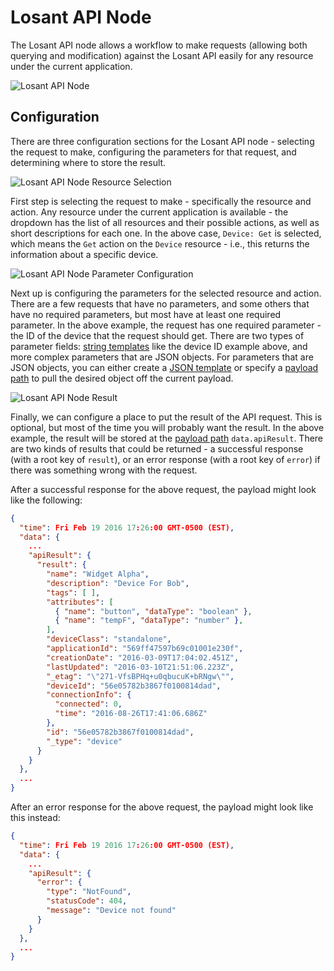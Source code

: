 # Losant API Node

The Losant API node allows a workflow to make requests (allowing both querying and modification) against the Losant API easily for any resource under the current application.  

![Losant API Node](/images/workflows/data/losant-api-node.png "Losant API Node")

## Configuration

There are three configuration sections for the Losant API node - selecting the request to make, configuring the parameters for that request, and determining where to store the result.

![Losant API Node Resource Selection](/images/workflows/data/losant-api-node-resource-selection.png "Losant API Node Resource Selection")

First step is selecting the request to make - specifically the resource and action.  Any resource under the current application is available - the dropdown has the list of all resources and their possible actions, as well as short descriptions for each one.  In the above case, `Device: Get` is selected, which means the `Get` action on the `Device` resource - i.e., this returns the information about a specific device.

![Losant API Node Parameter Configuration](/images/workflows/data/losant-api-node-parameter-configuration.png "Losant API Node Parameter Configuration")

Next up is configuring the parameters for the selected resource and action.  There are a few requests that have no parameters, and some others that have no required parameters, but most have at least one required parameter.  In the above example, the request has one required parameter - the ID of the device that the request should get.  There are two types of parameter fields: [string templates](/workflows/accessing-payload-data/#string-templates) like the device ID example above, and more complex parameters that are JSON objects.  For parameters that are JSON objects, you can either create a [JSON template](/workflows/accessing-payload-data/#json-templates) or specify a [payload path](/workflows/accessing-payload-data/#payload-paths) to pull the desired object off the current payload.

![Losant API Node Result](/images/workflows/data/losant-api-node-result.png "Losant API Node Result")

Finally, we can configure a place to put the result of the API request.  This is optional, but most of the time you will probably want the result.  In the above example, the result will be stored at the [payload path](/workflows/accessing-payload-data/#payload-paths) `data.apiResult`.  There are two kinds of results that could be returned - a successful response (with a root key of `result`), or an error response (with a root key of `error`) if there was something wrong with the request.

After a successful response for the above request, the payload might look like the following:

```JSON
{
  "time": Fri Feb 19 2016 17:26:00 GMT-0500 (EST),
  "data": {
    ...
    "apiResult": {
      "result": {
        "name": "Widget Alpha",
        "description": "Device For Bob",
        "tags": [ ],
        "attributes": [
          { "name": "button", "dataType": "boolean" },
          { "name": "tempF", "dataType": "number" },
        ],
        "deviceClass": "standalone",
        "applicationId": "569ff47597b69c01001e230f",
        "creationDate": "2016-03-09T17:04:02.451Z",
        "lastUpdated": "2016-03-10T21:51:06.223Z",
        "_etag": "\"271-VfsBPHq+u0qbucuK+bRNgw\"",
        "deviceId": "56e05782b3867f0100814dad",
        "connectionInfo": {
          "connected": 0,
          "time": "2016-08-26T17:41:06.686Z"
        },
        "id": "56e05782b3867f0100814dad",
        "_type": "device"
      }
    }
  },
  ...
}
```

After an error response for the above request, the payload might look like this instead:

```JSON
{
  "time": Fri Feb 19 2016 17:26:00 GMT-0500 (EST),
  "data": {
    ...
    "apiResult": {
      "error": {
        "type": "NotFound",
        "statusCode": 404,
        "message": "Device not found"
      }
    }
  },
  ...
}
```
